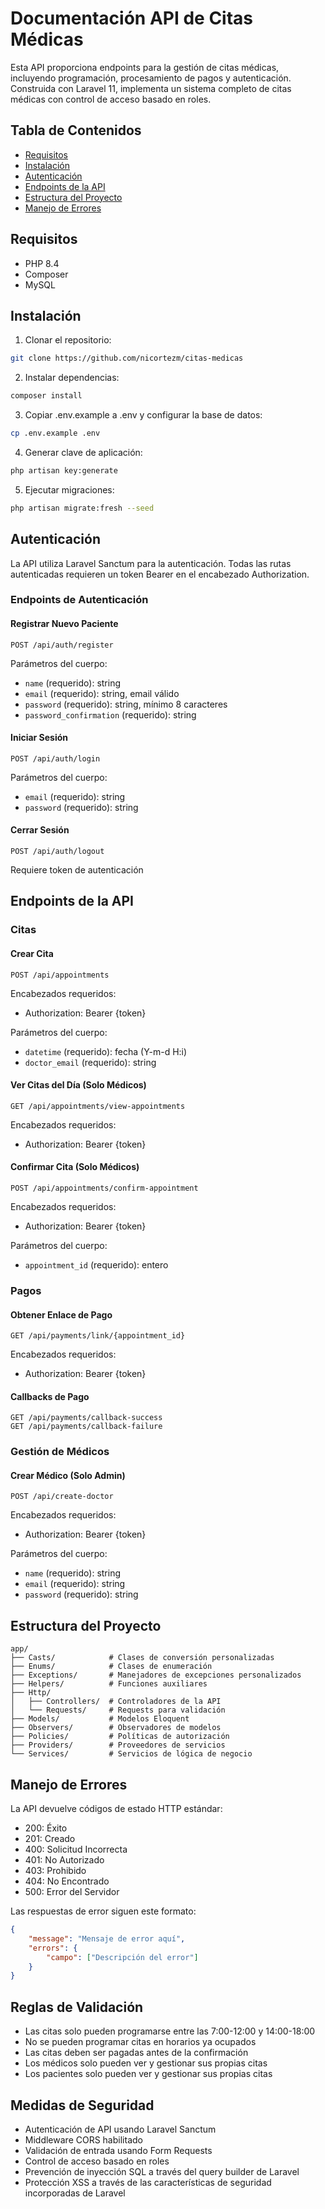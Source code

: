 # Documentación API de Citas Médicas

Esta API proporciona endpoints para la gestión de citas médicas, incluyendo programación, procesamiento de pagos y autenticación. Construida con Laravel 11, implementa un sistema completo de citas médicas con control de acceso basado en roles.

## Tabla de Contenidos

-   [Requisitos](#requisitos)
-   [Instalación](#instalación)
-   [Autenticación](#autenticación)
-   [Endpoints de la API](#endpoints-de-la-api)
-   [Estructura del Proyecto](#estructura-del-proyecto)
-   [Manejo de Errores](#manejo-de-errores)

## Requisitos

-   PHP 8.4
-   Composer
-   MySQL

## Instalación

1. Clonar el repositorio:

```bash
git clone https://github.com/nicortezm/citas-medicas
```

2. Instalar dependencias:

```bash
composer install
```

3. Copiar .env.example a .env y configurar la base de datos:

```bash
cp .env.example .env
```

4. Generar clave de aplicación:

```bash
php artisan key:generate
```

5. Ejecutar migraciones:

```bash
php artisan migrate:fresh --seed
```

## Autenticación

La API utiliza Laravel Sanctum para la autenticación. Todas las rutas autenticadas requieren un token Bearer en el encabezado Authorization.

### Endpoints de Autenticación

#### Registrar Nuevo Paciente

```
POST /api/auth/register
```

Parámetros del cuerpo:

-   `name` (requerido): string
-   `email` (requerido): string, email válido
-   `password` (requerido): string, mínimo 8 caracteres
-   `password_confirmation` (requerido): string

#### Iniciar Sesión

```
POST /api/auth/login
```

Parámetros del cuerpo:

-   `email` (requerido): string
-   `password` (requerido): string

#### Cerrar Sesión

```
POST /api/auth/logout
```

Requiere token de autenticación

## Endpoints de la API

### Citas

#### Crear Cita

```
POST /api/appointments
```

Encabezados requeridos:

-   Authorization: Bearer {token}

Parámetros del cuerpo:

-   `datetime` (requerido): fecha (Y-m-d H:i)
-   `doctor_email` (requerido): string

#### Ver Citas del Día (Solo Médicos)

```
GET /api/appointments/view-appointments
```

Encabezados requeridos:

-   Authorization: Bearer {token}

#### Confirmar Cita (Solo Médicos)

```
POST /api/appointments/confirm-appointment
```

Encabezados requeridos:

-   Authorization: Bearer {token}

Parámetros del cuerpo:

-   `appointment_id` (requerido): entero

### Pagos

#### Obtener Enlace de Pago

```
GET /api/payments/link/{appointment_id}
```

Encabezados requeridos:

-   Authorization: Bearer {token}

#### Callbacks de Pago

```
GET /api/payments/callback-success
GET /api/payments/callback-failure
```

### Gestión de Médicos

#### Crear Médico (Solo Admin)

```
POST /api/create-doctor
```

Encabezados requeridos:

-   Authorization: Bearer {token}

Parámetros del cuerpo:

-   `name` (requerido): string
-   `email` (requerido): string
-   `password` (requerido): string

## Estructura del Proyecto

```
app/
├── Casts/            # Clases de conversión personalizadas
├── Enums/            # Clases de enumeración
├── Exceptions/       # Manejadores de excepciones personalizados
├── Helpers/          # Funciones auxiliares
├── Http/
│   ├── Controllers/  # Controladores de la API
│   └── Requests/     # Requests para validación
├── Models/           # Modelos Eloquent
├── Observers/        # Observadores de modelos
├── Policies/         # Políticas de autorización
├── Providers/        # Proveedores de servicios
└── Services/         # Servicios de lógica de negocio
```

## Manejo de Errores

La API devuelve códigos de estado HTTP estándar:

-   200: Éxito
-   201: Creado
-   400: Solicitud Incorrecta
-   401: No Autorizado
-   403: Prohibido
-   404: No Encontrado
-   500: Error del Servidor

Las respuestas de error siguen este formato:

```json
{
    "message": "Mensaje de error aquí",
    "errors": {
        "campo": ["Descripción del error"]
    }
}
```

## Reglas de Validación

-   Las citas solo pueden programarse entre las 7:00-12:00 y 14:00-18:00
-   No se pueden programar citas en horarios ya ocupados
-   Las citas deben ser pagadas antes de la confirmación
-   Los médicos solo pueden ver y gestionar sus propias citas
-   Los pacientes solo pueden ver y gestionar sus propias citas

## Medidas de Seguridad

-   Autenticación de API usando Laravel Sanctum
-   Middleware CORS habilitado
-   Validación de entrada usando Form Requests
-   Control de acceso basado en roles
-   Prevención de inyección SQL a través del query builder de Laravel
-   Protección XSS a través de las características de seguridad incorporadas de Laravel
